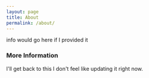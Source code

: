 ```yaml
---
layout: page
title: About
permalink: /about/
---
```


info would go here if I provided it


### More Information


I'll get back to this I don't feel like updating it right now. 

